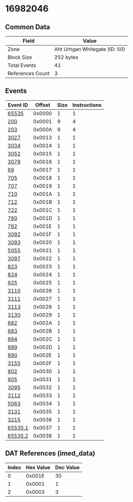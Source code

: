 # 16982046

## Common Data

| Field            | Value                         |
|------------------|-------------------------------|
| Zone             | Aht Urhgan Whitegate (ID: 50) |
| Block Size       | 252 bytes                     |
| Total Events     | 41                            |
| References Count | 3                             |

## Events

| Event ID                | Offset   |   Size |   Instructions |
|-------------------------|----------|--------|----------------|
| [65535](./65535.md)     | 0x0000   |      1 |              1 |
| [200](./200.md)         | 0x0001   |      9 |              4 |
| [203](./203.md)         | 0x000A   |      9 |              4 |
| [3027](./3027.md)       | 0x0013   |      1 |              1 |
| [3034](./3034.md)       | 0x0014   |      1 |              1 |
| [3052](./3052.md)       | 0x0015   |      1 |              1 |
| [3078](./3078.md)       | 0x0016   |      1 |              1 |
| [69](./69.md)           | 0x0017   |      1 |              1 |
| [705](./705.md)         | 0x0018   |      1 |              1 |
| [707](./707.md)         | 0x0019   |      1 |              1 |
| [710](./710.md)         | 0x001A   |      1 |              1 |
| [712](./712.md)         | 0x001B   |      1 |              1 |
| [722](./722.md)         | 0x001C   |      1 |              1 |
| [760](./760.md)         | 0x001D   |      1 |              1 |
| [762](./762.md)         | 0x001E   |      1 |              1 |
| [3092](./3092.md)       | 0x001F   |      1 |              1 |
| [3093](./3093.md)       | 0x0020   |      1 |              1 |
| [5055](./5055.md)       | 0x0021   |      1 |              1 |
| [3097](./3097.md)       | 0x0022   |      1 |              1 |
| [823](./823.md)         | 0x0023   |      1 |              1 |
| [824](./824.md)         | 0x0024   |      1 |              1 |
| [825](./825.md)         | 0x0025   |      1 |              1 |
| [3110](./3110.md)       | 0x0026   |      1 |              1 |
| [3111](./3111.md)       | 0x0027   |      1 |              1 |
| [3113](./3113.md)       | 0x0028   |      1 |              1 |
| [3130](./3130.md)       | 0x0029   |      1 |              1 |
| [882](./882.md)         | 0x002A   |      1 |              1 |
| [883](./883.md)         | 0x002B   |      1 |              1 |
| [884](./884.md)         | 0x002C   |      1 |              1 |
| [889](./889.md)         | 0x002D   |      1 |              1 |
| [890](./890.md)         | 0x002E   |      1 |              1 |
| [3155](./3155.md)       | 0x002F   |      1 |              1 |
| [802](./802.md)         | 0x0030   |      1 |              1 |
| [805](./805.md)         | 0x0031   |      1 |              1 |
| [3095](./3095.md)       | 0x0032   |      1 |              1 |
| [3112](./3112.md)       | 0x0033   |      1 |              1 |
| [5063](./5063.md)       | 0x0034   |      1 |              1 |
| [3131](./3131.md)       | 0x0035   |      1 |              1 |
| [3215](./3215.md)       | 0x0036   |      1 |              1 |
| [65535.1](./65535.1.md) | 0x0037   |      1 |              1 |
| [65535.2](./65535.2.md) | 0x0038   |      1 |              1 |

## DAT References (imed_data)

|   Index | Hex Value   |   Dec Value |
|---------|-------------|-------------|
|       0 | 0x001E      |          30 |
|       1 | 0x0001      |           1 |
|       2 | 0x0003      |           3 |
